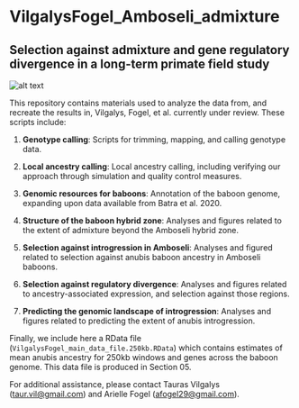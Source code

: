 # VilgalysFogel_Amboseli_admixture
## Selection against admixture and gene regulatory divergence in a long-term primate field study

![alt text](https://github.com/TaurVil/VilgalysFogel_Amboseli_admixture/blob/main/baboon.jpg?raw=true)

This repository contains materials used to analyze the data from, and recreate the results in, Vilgalys, Fogel, et al. currently under review. These scripts include: 

1. **Genotype calling**: Scripts for trimming, mapping, and calling genotype data.

2. **Local ancestry calling**: Local ancestry calling, including verifying our approach through simulation and quality control measures. 

3. **Genomic resources for baboons**: Annotation of the baboon genome, expanding upon data available from Batra et al. 2020. 

4. **Structure of the baboon hybrid zone**: Analyses and figures related to the extent of admixture beyond the Amboseli hybrid zone. 

5. **Selection against introgression in Amboseli**: Analyses and figured related to selection against anubis baboon ancestry in Amboseli baboons. 

6. **Selection against regulatory divergence**: Analyses and figures related to ancestry-associated expression, and selection against those regions.  

7. **Predicting the genomic landscape of introgression**: Analyses and figures related to predicting the extent of anubis introgression. 

Finally, we include here a RData file (`VilgalysFogel_main_data_file.250kb.RData`) which contains estimates of mean anubis ancestry for 250kb windows and genes across the baboon genome. This data file is produced in Section 05. 

For additional assistance, please contact Tauras Vilgalys (taur.vil@gmail.com) and Arielle Fogel (afogel29@gmail.com). 
